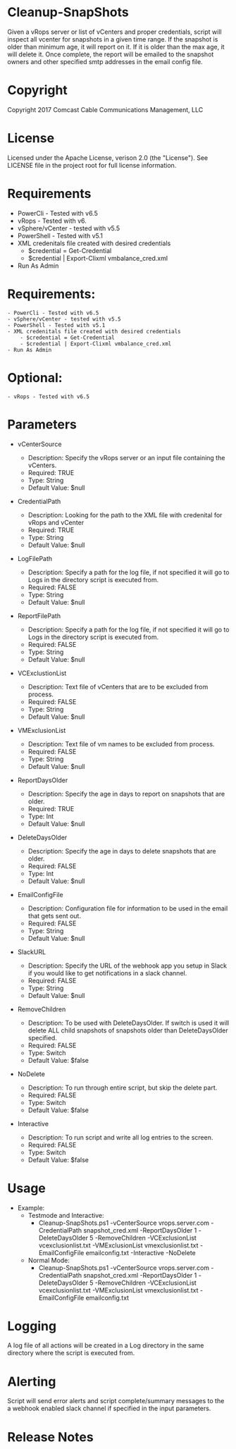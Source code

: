 # Cleanup-SnapShots
Given a vRops server or list of vCenters and proper credentials, script will inspect all vcenter for snapshots in a given time range.  If the snapshot is older than minimum age, it will report on it.  If it is older than the max age, it will delete it.  Once complete, the report will be emailed to the snapshot owners and other specified smtp addresses in the email config file.

# Copyright
Copyright 2017 Comcast Cable Communications Management, LLC

# License
Licensed under the Apache License, verison 2.0 (the "License"). See LICENSE file in the project root for full license information.

# Requirements
  - PowerCli - Tested with v6.5
  - vRops - Tested with v6.
  - vSphere/vCenter - tested with v5.5
  - PowerShell - Tested with v5.1
  - XML credenitals file created with desired credentials
	  - $credential = Get-Credential
	  - $credential | Export-Clixml vmbalance_cred.xml
  - Run As Admin
  
# Requirements:
	- PowerCli - Tested with v6.5
	- vSphere/vCenter - tested with v5.5
	- PowerShell - Tested with v5.1
	- XML credenitals file created with desired credentials
		- $credential = Get-Credential
		- $credential | Export-Clixml vmbalance_cred.xml
	- Run As Admin

# Optional:
	- vRops - Tested with v6.5

# Parameters
  - vCenterSource
	- Description:  Specify the vRops server or an input file containing the vCenters.
	- Required: TRUE
	- Type:  String
	- Default Value:  $null

  - CredentialPath
	- Description:  Looking for the path to the XML file with credenital for vRops and vCenter
	- Required:  TRUE
	- Type:  String
	- Default Value:  $null

  - LogFilePath
	- Description:  Specify a path for the log file, if not specified it will go to Logs in the directory script is executed from.
	- Required:  FALSE
	- Type:  String
	- Default Value:  $null
	
  - ReportFilePath
	- Description:  Specify a path for the log file, if not specified it will go to Logs in the directory script is executed from.
	- Required:  FALSE
	- Type:  String
	- Default Value:  $null

  - VCExclustionList
	 - Description:  Text file of vCenters that are to be excluded from process.
	 - Required:  FALSE
	 - Type:  String
	 - Default Value:  $null

  - VMExclusionList
	- Description:  Text file of vm names to be excluded from process.
	- Required:  FALSE
	- Type:  String
	- Default Value:  $null

  - ReportDaysOlder
	- Description:  Specify the age in days to report on snapshots that are older.
	- Required:  TRUE
	- Type:  Int
	- Default Value:  $null
	
  - DeleteDaysOlder
	- Description:  Specify the age in days to delete snapshots that are older.
	- Required:  FALSE
	- Type:  Int
	- Default Value:  $null
	
  - EmailConfigFile
	- Description:  Configuration file for information to be used in the email that gets sent out.
	- Required:  FALSE
	- Type:  String
	- Default Value:  $null
	
  - SlackURL
	- Description:  Specify the URL of the webhook app you setup in Slack if you would like to get notifications in a slack channel.
	- Required:  FALSE
	- Type:  String
	- Default Value:  $null

  - RemoveChildren
	- Description:  To be used with DeleteDaysOlder.  If switch is used it will delete ALL child snapshots of snapshots older than DeleteDaysOlder specified.
	- Required:  FALSE
	- Type:  Switch
	- Default Value:  $false

  - NoDelete
	- Description:  To run through entire script, but skip the delete part.
	- Required:  FALSE
	- Type:  Switch
	- Default Value:  $false

  - Interactive
	- Description:  To run script and write all log entries to the screen.
	- Required:  FALSE
	- Type:  Switch
	- Default Value:  $false

# Usage
- Example:
  - Testmode and Interactive:
  	- Cleanup-SnapShots.ps1 -vCenterSource vrops.server.com -CredentialPath snapshot_cred.xml -ReportDaysOlder 1 -DeleteDaysOlder 5 -RemoveChildren -VCExclusionList vcexclusionlist.txt -VMExclusionList vmexclusionlist.txt -EmailConfigFile emailconfig.txt -Interactive -NoDelete
  - Normal Mode:
  	- Cleanup-SnapShots.ps1 -vCenterSource vrops.server.com -CredentialPath snapshot_cred.xml -ReportDaysOlder 1 -DeleteDaysOlder 5 -RemoveChildren -VCExclusionList vcexclusionlist.txt -VMExclusionList vmexclusionlist.txt -EmailConfigFile emailconfig.txt

# Logging
A log file of all actions will be created in a Log directory in the same directory where the script is executed from.

# Alerting
Script will send error alerts and script complete/summary messages to the a webhook enabled slack channel if specified in the input parameters.

# Release Notes

